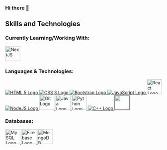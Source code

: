 ### Hi there 👋

<!--
**cyanChill/cyanChill** is a ✨ _special_ ✨ repository because its `README.md` (this file) appears on your GitHub profile.

Here are some ideas to get you started:

- 🔭 I’m currently working on ...
- 🌱 I’m currently learning ...
- 👯 I’m looking to collaborate on ...
- 🤔 I’m looking for help with ...
- 💬 Ask me about ...
- 📫 How to reach me: ...
- 😄 Pronouns: ...
- ⚡ Fun fact: ...
-->

## Skills and Technologies

### Currently Learning/Working With:
<p> 
  <a href="https://nextjs.org/">
    <img 
         src="https://upload.wikimedia.org/wikipedia/commons/thumb/8/8e/Nextjs-logo.svg/207px-Nextjs-logo.svg.png" 
         alt="NextJS" 
         height="48"
    />
  </a>
<p>
  
### Languages & Technologies:
<p> 
  <a href="https://developer.mozilla.org/en-US/docs/Web/HTML">
    <img 
         src="https://img.icons8.com/color/48/000000/html-5--v1.png"
         alt="HTML 5 Logo" 
    />
  </a>
  <a href="https://developer.mozilla.org/en-US/docs/Web/CSS">
    <img 
         src="https://img.icons8.com/color/48/000000/css3.png"
         alt="CSS 3 Logo" 
    />
  </a>
  <a href="https://getbootstrap.com/">
    <img 
         img src="https://img.icons8.com/color/48/000000/bootstrap.png"
         alt="Bootstrap Logo" 
    />
  </a>
  <a href="https://developer.mozilla.org/en-US/docs/Web/JavaScript">
    <img 
         src="https://img.icons8.com/color/48/000000/javascript--v1.png"
         alt="JavaScript Logo" 
    />
  </a>
  <a href="https://reactjs.org/">
    <img 
         src="https://img.icons8.com/plasticine/100/000000/react.png"
         alt="React Logo" 
         height="48"
    />
  </a>
  <a href="https://nodejs.dev/">
    <img 
         src="https://img.icons8.com/color/48/000000/nodejs.png"
         alt="NodeJS Logo" 
    />
  </a>
  <a href="https://git-scm.com/">
    <img 
         src="https://img.icons8.com/color/50/000000/git.png"
         alt="Git Logo" 
         height="48"
    />
  </a>
  <a href="https://www.java.com/en/">
    <img 
         src="https://img.icons8.com/color/50/000000/java-coffee-cup-logo--v1.png"
         alt="Java Logo" 
         height="48"
    />
  </a>
  <a href="https://www.python.org/">
    <img 
         src="https://img.icons8.com/color/50/000000/python--v1.png"
         alt="Python Logo" 
         height="48"
    />
  </a>
  <a href="https://www.cplusplus.com/">
    <img 
         src="https://img.icons8.com/color/48/000000/c-plus-plus-logo.png"
         alt="C++ Logo" 
    />
  </a>
  <a href="">
    <img 
         src=""
         alt="" 
         height="48"
    />
  </a>
<p>
  
### Databases:
<p> 
  <a href="https://www.mysql.com/">
    <img 
         src="https://img.icons8.com/color/50/000000/mysql-logo.png" 
         alt="MySQL Logo" 
         height="48"
     />
  </a>
  <a href="https://firebase.google.com/">
    <img 
         src="https://img.icons8.com/color/50/000000/firebase.png"
         alt="Firebase Logo"
         height="48"
     />
  </a>
  <a href="https://www.mongodb.com/">
    <img 
         src="https://img.icons8.com/external-tal-revivo-shadow-tal-revivo/50/000000/external-mongodb-a-cross-platform-document-oriented-database-program-logo-shadow-tal-revivo.png"
         alt="MongoDB Logo"
         height="48"
     />
  </a>
<p>
  

